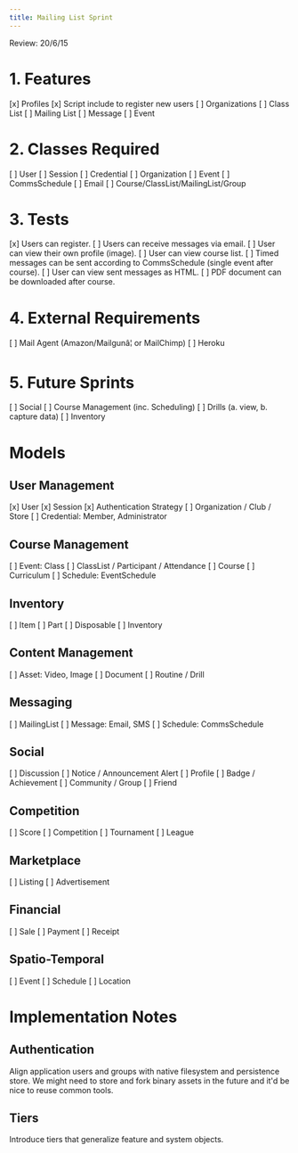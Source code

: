 ```yaml
---
title: Mailing List Sprint
---
```


Review: 20/6/15 

# 1.  Features

[x] Profiles
[x] Script include to register new users
[ ] Organizations
[ ] Class List
[ ] Mailing List
[ ] Message
[ ] Event

# 2.  Classes Required

[ ] User
[ ] Session
[ ] Credential
[ ] Organization 
[ ] Event
[ ] CommsSchedule
[ ] Email
[ ] Course/ClassList/MailingList/Group

# 3.  Tests

[x] Users can register.
[ ] Users can receive messages via email.
[ ] User can view their own profile (image).
[ ] User can view course list.
[ ] Timed messages can be sent according to CommsSchedule (single event after course).
[ ] User can view sent messages as HTML.
[ ] PDF document can be downloaded after course.

# 4.  External Requirements

[ ] Mail Agent (Amazon/Mailgunâ¦ or MailChimp)
[ ] Heroku

# 5.  Future Sprints

[ ] Social
[ ] Course Management (inc. Scheduling)
[ ] Drills (a. view, b. capture data)
[ ] Inventory

# Models

## User Management

[x] User
[x] Session
[x] Authentication Strategy
[ ] Organization / Club / Store
[ ] Credential: Member, Administrator

## Course Management

[ ] Event: Class
[ ] ClassList / Participant / Attendance
[ ] Course
[ ] Curriculum
[ ] Schedule: EventSchedule

## Inventory

[ ] Item
[ ] Part
[ ] Disposable
[ ] Inventory

## Content Management

[ ] Asset: Video, Image
[ ] Document
[ ] Routine / Drill

## Messaging

[ ] MailingList
[ ] Message: Email, SMS
[ ] Schedule: CommsSchedule

## Social

[ ] Discussion
[ ] Notice / Announcement Alert
[ ] Profile
[ ] Badge / Achievement
[ ] Community / Group
[ ] Friend

## Competition

[ ] Score
[ ] Competition
[ ] Tournament
[ ] League

## Marketplace

[ ] Listing
[ ] Advertisement

## Financial

[ ] Sale
[ ] Payment
[ ] Receipt

## Spatio-Temporal

[ ] Event
[ ] Schedule
[ ] Location

# Implementation Notes

## Authentication

Align application users and groups with native filesystem and persistence 
store.  We might need to store and fork binary assets in the future and it'd 
be nice to reuse common tools.

## Tiers

Introduce tiers that generalize feature and system objects.
